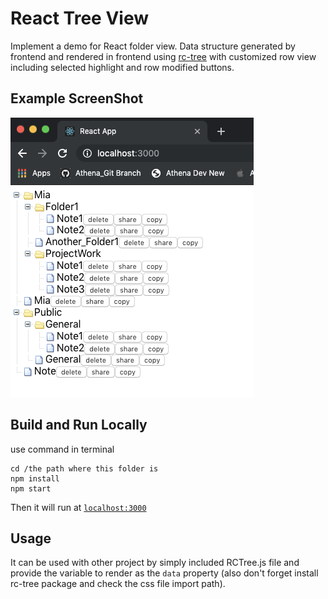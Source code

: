 # React Tree View
Implement a demo for React folder view. Data structure generated by frontend and rendered in frontend using [rc-tree](https://www.npmjs.com/package/rc-tree) with customized row view including selected highlight and row modified buttons.

## Example ScreenShot
![image](https://github.com/MiaXIA/ReactTreeView/raw/master/Example.png)

## Build and Run Locally
use command in terminal

```
cd /the path where this folder is
npm install
npm start
```
Then it will run at [`localhost:3000`](http://localhost:3000)

## Usage
It can be used with other project by simply included RCTree.js file and provide the variable to render as the `data` property (also don't forget install rc-tree package and check the css file import path).